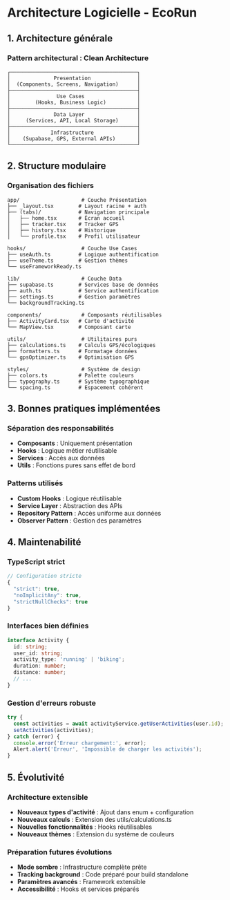 # Architecture Logicielle - EcoRun

## 1. Architecture générale

### Pattern architectural : Clean Architecture
```
┌─────────────────────────────────────────┐
│              Presentation               │
│  (Components, Screens, Navigation)      │
├─────────────────────────────────────────┤
│               Use Cases                 │
│        (Hooks, Business Logic)          │
├─────────────────────────────────────────┤
│              Data Layer                 │
│     (Services, API, Local Storage)      │
├─────────────────────────────────────────┤
│             Infrastructure              │
│    (Supabase, GPS, External APIs)       │
└─────────────────────────────────────────┘
```

## 2. Structure modulaire

### Organisation des fichiers
```
app/                    # Couche Présentation
├── _layout.tsx        # Layout racine + auth
├── (tabs)/            # Navigation principale
│   ├── home.tsx       # Écran accueil
│   ├── tracker.tsx    # Tracker GPS
│   ├── history.tsx    # Historique
│   └── profile.tsx    # Profil utilisateur

hooks/                  # Couche Use Cases
├── useAuth.ts         # Logique authentification
├── useTheme.ts        # Gestion thèmes
└── useFrameworkReady.ts

lib/                    # Couche Data
├── supabase.ts        # Services base de données
├── auth.ts            # Service authentification
├── settings.ts        # Gestion paramètres
└── backgroundTracking.ts

components/             # Composants réutilisables
├── ActivityCard.tsx   # Carte d'activité
└── MapView.tsx        # Composant carte

utils/                  # Utilitaires purs
├── calculations.ts    # Calculs GPS/écologiques
├── formatters.ts      # Formatage données
└── gpsOptimizer.ts    # Optimisation GPS

styles/                 # Système de design
├── colors.ts          # Palette couleurs
├── typography.ts      # Système typographique
└── spacing.ts         # Espacement cohérent
```

## 3. Bonnes pratiques implémentées

### Séparation des responsabilités
- **Composants** : Uniquement présentation
- **Hooks** : Logique métier réutilisable
- **Services** : Accès aux données
- **Utils** : Fonctions pures sans effet de bord

### Patterns utilisés
- **Custom Hooks** : Logique réutilisable
- **Service Layer** : Abstraction des APIs
- **Repository Pattern** : Accès uniforme aux données
- **Observer Pattern** : Gestion des paramètres

## 4. Maintenabilité

### TypeScript strict
```typescript
// Configuration stricte
{
  "strict": true,
  "noImplicitAny": true,
  "strictNullChecks": true
}
```

### Interfaces bien définies
```typescript
interface Activity {
  id: string;
  user_id: string;
  activity_type: 'running' | 'biking';
  duration: number;
  distance: number;
  // ...
}
```

### Gestion d'erreurs robuste
```typescript
try {
  const activities = await activityService.getUserActivities(user.id);
  setActivities(activities);
} catch (error) {
  console.error('Erreur chargement:', error);
  Alert.alert('Erreur', 'Impossible de charger les activités');
}
```

## 5. Évolutivité

### Architecture extensible
- **Nouveaux types d'activité** : Ajout dans enum + configuration
- **Nouveaux calculs** : Extension des utils/calculations.ts
- **Nouvelles fonctionnalités** : Hooks réutilisables
- **Nouveaux thèmes** : Extension du système de couleurs

### Préparation futures évolutions
- **Mode sombre** : Infrastructure complète prête
- **Tracking background** : Code préparé pour build standalone
- **Paramètres avancés** : Framework extensible
- **Accessibilité** : Hooks et services préparés